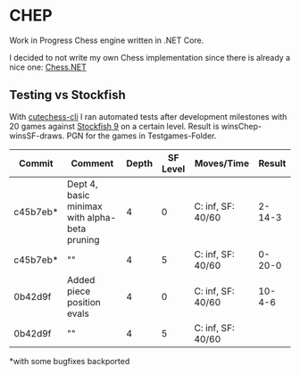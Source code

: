 # CHEP
Work in Progress Chess engine written in .NET Core.

I decided to not write my own Chess implementation since there is already a nice one: [Chess.NET](https://github.com/ProgramFOX/Chess.NET)
## Testing vs Stockfish
With [cutechess-cli](https://github.com/cutechess/cutechess) I ran automated tests after development milestones with 20 games against [Stockfish 9](https://github.com/official-stockfish/Stockfish) on a certain level. Result is winsChep-winsSF-draws. PGN for the games in Testgames-Folder.

| Commit   | Comment                                       | Depth | SF Level | Moves/Time        | Result |
|----------|-----------------------------------------------|-------|----------|-------------------|--------|
| c45b7eb* | Dept 4, basic minimax with alpha-beta pruning | 4     | 0        | C: inf, SF: 40/60 | 2-14-3 |
| c45b7eb* |                       ""                      | 4     | 5        | C: inf, SF: 40/60 | 0-20-0 |
| 0b42d9f  | Added piece position evals                    | 4     | 0        | C: inf, SF: 40/60 | 10-4-6 |
| 0b42d9f  |                       ""                      | 4     | 5        | C: inf, SF: 40/60 |        |
*with some bugfixes backported
